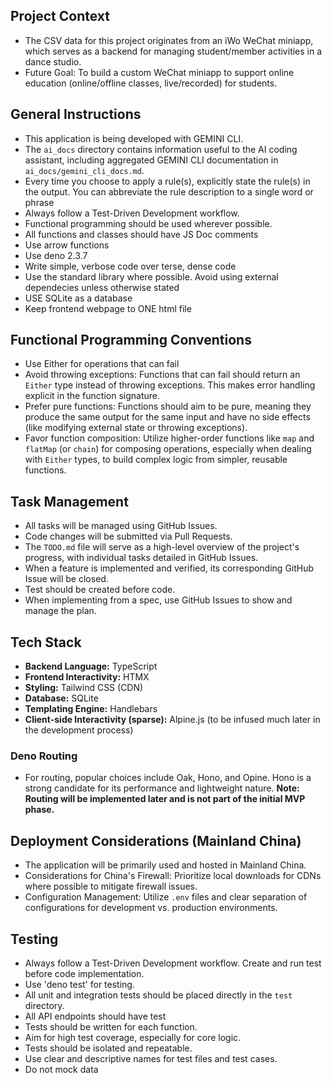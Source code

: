 ## Project Context
- The CSV data for this project originates from an iWo WeChat miniapp, which serves as a backend for managing student/member activities in a dance studio.
- Future Goal: To build a custom WeChat miniapp to support online education (online/offline classes, live/recorded) for students.

## General Instructions
- This application is being developed with GEMINI CLI.
- The `ai_docs` directory contains information useful to the AI coding assistant, including aggregated GEMINI CLI documentation in `ai_docs/gemini_cli_docs.md`.
- Every time you choose to apply a rule(s), explicitly state the rule(s) in the output. You can abbreviate the 
  rule description to a single word or phrase
- Always follow a Test-Driven Development workflow.
- Functional programming should be used wherever possible.
- All functions and classes should have JS Doc comments
- Use arrow functions
- Use deno 2.3.7
- Write simple, verbose code over terse, dense code
- Use the standard library where possible. Avoid using external dependecies unless otherwise stated
- USE SQLite as a database
- Keep frontend webpage to ONE html file

## Functional Programming Conventions
- Use Either for operations that can fail
- Avoid throwing exceptions: Functions that can fail should return an `Either` type instead of throwing exceptions. This makes error handling explicit in the function signature.
- Prefer pure functions: Functions should aim to be pure, meaning they produce the same output for the same input and have no side effects (like modifying external state or throwing exceptions).
- Favor function composition: Utilize higher-order functions like `map` and `flatMap` (or `chain`) for composing operations, especially when dealing with `Either` types, to build complex logic from simpler, reusable functions.

## Task Management
- All tasks will be managed using GitHub Issues.
- Code changes will be submitted via Pull Requests.
- The `TODO.md` file will serve as a high-level overview of the project's progress, with individual tasks detailed in GitHub Issues.
- When a feature is implemented and verified, its corresponding GitHub Issue will be closed.
- Test should be created before code.
- When implementing from a spec, use GitHub Issues to show and manage the plan.

## Tech Stack
- **Backend Language:** TypeScript
- **Frontend Interactivity:** HTMX
- **Styling:** Tailwind CSS (CDN)
- **Database:** SQLite
- **Templating Engine:** Handlebars
- **Client-side Interactivity (sparse):** Alpine.js (to be infused much later in the development process)

### Deno Routing
- For routing, popular choices include Oak, Hono, and Opine. Hono is a strong candidate for its performance and lightweight nature. **Note: Routing will be implemented later and is not part of the initial MVP phase.**

## Deployment Considerations (Mainland China)
- The application will be primarily used and hosted in Mainland China.
- Considerations for China's Firewall: Prioritize local downloads for CDNs where possible to mitigate firewall issues.
- Configuration Management: Utilize `.env` files and clear separation of configurations for development vs. production environments.

## Testing
- Always follow a Test-Driven Development workflow. Create and run test before code implementation.
- Use 'deno test' for testing.
- All unit and integration tests should be placed directly in the `test` directory.
- All API endpoints should have test
- Tests should be written for each function.
- Aim for high test coverage, especially for core logic.
- Tests should be isolated and repeatable.
- Use clear and descriptive names for test files and test cases.
- Do not mock data